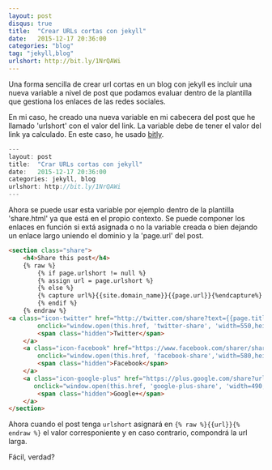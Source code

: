 ```yaml
---
layout: post
disqus: true
title:  "Crear URLs cortas con jekyll"
date:   2015-12-17 20:36:00
categories: "blog"
tag: "jekyll,blog"
urlshort: http://bit.ly/1NrQAWi
---
```

Una forma sencilla de crear url cortas en un blog con jekyll es incluir una nueva variable a nivel de post que podamos evaluar dentro de la plantilla que gestiona los enlaces de las redes sociales. 

En mi caso, he creado una nueva variable en mi cabecera del post que he llamado 'urlshort' con el valor del link. La variable debe de tener el valor del link ya calculado. En este caso, he usado [bitly](https://bitly.com/).

```javascript
---
layout: post
title:  "Crar URLs cortas con jekyll"
date:   2015-12-17 20:36:00
categories: jekyll, blog
urlshort: http://bit.ly/1NrQAWi
---
```

Ahora se puede usar esta variable por ejemplo dentro de la plantilla 'share.html' ya que está en el propio contexto. Se puede componer los enlaces en función si extá asignada o no la variable creada o bien dejando un enlace largo uniendo el dominio y la 'page.url' del post.


```html
<section class="share">
    <h4>Share this post</h4>
    {% raw %}
        {% if page.urlshort != null %}
        {% assign url = page.urlshort %}
        {% else %}    
        {% capture url%}{{site.domain_name}}{{page.url}}{%endcapture%}        
        {% endif %}
    {% endraw %} 
<a class="icon-twitter" href="http://twitter.com/share?text={{page.title}}&amp;url={% raw %}{{url}}{% endraw %}"
        onclick="window.open(this.href, 'twitter-share', 'width=550,height=235');return false;">
        <span class="hidden">Twitter</span>
    </a>
    <a class="icon-facebook" href="https://www.facebook.com/sharer/sharer.php?u={% raw %}{{url}}{% endraw %}"
        onclick="window.open(this.href, 'facebook-share','width=580,height=296');return false;">
        <span class="hidden">Facebook</span>
    </a>
    <a class="icon-google-plus" href="https://plus.google.com/share?url={% raw %}{{url}}{% endraw %}"
       onclick="window.open(this.href, 'google-plus-share', 'width=490,height=530');return false;">
        <span class="hidden">Google+</span>
    </a>
</section>
```

Ahora cuando el post tenga `urlshort` asignará en `{% raw %}{{url}}{% endraw %}` el valor corresponiente y en caso contrario, compondrá la url larga.

Fácil, verdad?
